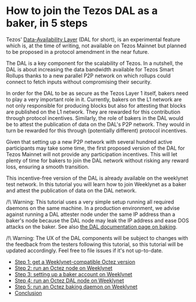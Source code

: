 # How to join the Tezos DAL as a baker, in 5 steps

Tezos' [Data-Availability Layer](https://tezos.gitlab.io/shell/dal.html) (DAL for short), is an experimental feature which is, at the time of writing, not available on Tezos Mainnet but planned to be proposed in a protocol amendment in the near future.

The DAL is a key component for the scalability of Tezos. In a nutshell, the DAL is about increasing the data bandwidth available for Tezos Smart Rollups thanks to a new parallel P2P network on which rollups could connect to fetch inputs without compromising their security.

In order for the DAL to be as secure as the Tezos Layer 1 itself, bakers need to play a very important role in it. Currently, bakers on the L1 network are not only responsible for producing blocks but also for attesting that blocks are published on the L1 network. They are rewarded for this contribution through protocol incentives. Similarly, the role of bakers in the DAL would be to attest the publication of data on the DAL's P2P network. They would in turn be rewarded for this through (potentially different) protocol incentives.

Given that setting up a new P2P network with several hundred active participants may take some time, the first proposed version of the DAL for Tezos Mainnet will not provide any participation incentives. This will let plenty of time for bakers to join the DAL network without risking any reward loss, ensuring a smooth transition.

This incentive-free version of the DAL is already available on the weeklynet test network. In this tutorial you will learn how to join Weeklynet as a baker and attest the publication of data on the DAL network.

/!\ Warning: This tutorial uses a very simple setup running all required daemons on the same machine. In a production environment, we advise against running a DAL attester node under the same IP address than a baker's node because the DAL node may leak the IP address and ease DOS attacks on the baker. See also [the DAL documentation page on baking](https://tezos.gitlab.io/shell/dal_bakers.html).

/!\ Warning: The UX of the DAL components will be subject to changes with the feedback from the testers following this tutorial, so this tutorial will be updated accordingly. Feel free to file issues if it's not up-to-date.

- [Step 1: get a Weeklynet-compatible Octez version](./join-dal-baker/get-octez)
- [Step 2: run an Octez node on Weeklynet](./join-dal-baker/run-node)
- [Step 3: setting up a baker account on Weeklynet](./join-dal-baker/prepare-account)
- [Step 4: run an Octez DAL node on Weeklynet](./join-dal-baker/run-dal-node)
- [Step 5: run an Octez baking daemon on Weeklynet](./join-dal-baker/run-baker)
- [Conclusion](./join-dal-baker/conclusion)
